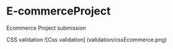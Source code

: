 # E-commerceProject
Ecommerce Project submission

CSS validation
![Css validation] (validation/cssEcommerce.png)





